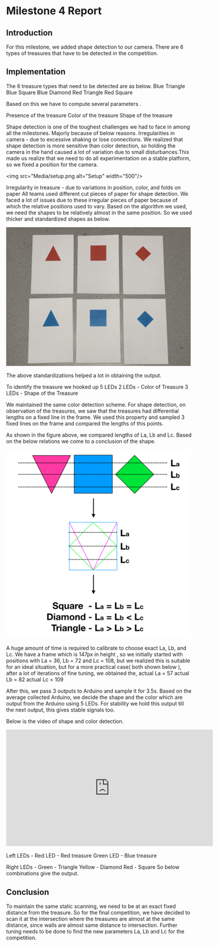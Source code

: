 # Milestone 4 Report

## Introduction
For this milestone, we added shape detection to our camera. There are  6 types of treasures that have to be detected in the competition.


## Implementation 
The 6 treasure types that need to be detected are as below. 
Blue Triangle 
Blue Square 
Blue Diamond 
Red Triangle 
Red Square 

Based on this we have to compute several parameters . 

Presence of the  treasure 
Color of the treasure 
Shape of the treasure

Shape detection is one of the toughest challenges we had to face in among all the milestones. 
Majorly because of below reasons.
Irregularities in camera - due to excessive shaking or lose connections. 
	We realized that shape detection is more sensitive than color detection, so holding the camera in the hand caused  a lot of variation due to small disturbances.This made us realize that we need to do all experimentation on a stable platform, so we fixed a position for the camera. 

<img src="Media/setup.png alt="Setup" width="500"/>
 
Irregularity in treasure - due to variations in position, color, and folds on paper
 All teams used different cut pieces of paper for shape detection. We faced a lot of issues due to these irregular pieces of paper because of which the relative positions used to vary. Based on the algorithm we used, we need the shapes to be relatively almost in the same position. So we used thicker and standardized shapes as below. 

<img src="Media/shapes.jpg" alt="Shapes" width="500"/>

The above standardizations helped a lot in obtaining the output. 

To identify the treasure we hooked up 5 LEDs 
2 LEDs - Color of Treasure 
3 LEDs - Shape of the Treasure

We maintained the same color detection scheme. 
For shape detection, on observation of the treasures, we saw that the treasures had differential lengths on a fixed line in the frame. We used this property and sampled 3 fixed lines on the frame and compared the lengths of this points. 


As shown in the figure above, we compared lengths of La, Lb and Lc. 
Based on the below relations we come to a conclusion of the shape. 

<img src="Media/algo.png" alt="Algorithm" width="500"/>

A huge amount of time is required to calibrate to choose exact La, Lb, and Lc. 
We have a frame which is 147px in height , so we initially started with positions with La = 36, Lb = 72 and Lc = 108, but we realized this is suitable for an ideal situation, but for a more practical case( both shown below ), after a lot of iterations of fine tuning, we obtained the,
 actual La = 57  actual Lb = 82  actual Lc = 109


After this, we pass 3 outputs to Arduino and sample it for 3.5s. Based on the average collected Arduino, we decide the shape and the color which are output from the Arduino using 5 LEDs.
For stability we hold this output till the next output, this gives stable signals too. 

Below is the video of shape and color detection.

<iframe width="560" height="315" src="https://www.youtube.com/embed/HeEwGeix-AQ" frameborder="0" allow="accelerometer; autoplay; encrypted-media; gyroscope; picture-in-picture" allowfullscreen></iframe>

Left LEDs - Red LED - Red treasure 
	        Green LED - Blue treasure 

Right LEDs - Green - Triangle 
	           Yellow - Diamond 
		Red - Square
So below combinations give the output. 



## Conclusion
To maintain the same static scanning, we need to be at an exact fixed distance from the treasure. So for the final competition, we have decided to scan it at the intersection where the treasures are almost at the same distance, since walls are almost same distance to intersection. 
Further tuning needs to be done to find the new parameters La, Lb and Lc for the competition. 




